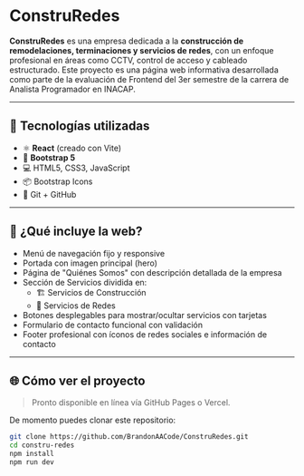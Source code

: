 # ConstruRedes

**ConstruRedes** es una empresa dedicada a la **construcción de remodelaciones, terminaciones y servicios de redes**, con un enfoque profesional en áreas como CCTV, control de acceso y cableado estructurado. Este proyecto es una página web informativa desarrollada como parte de la evaluación de Frontend del 3er semestre de la carrera de Analista Programador en INACAP.

---

## 🚀 Tecnologías utilizadas

- ⚛️ **React** (creado con Vite)
- 🎨 **Bootstrap 5**
- 💻 HTML5, CSS3, JavaScript
- 📦 Bootstrap Icons
- 📂 Git + GitHub

---

## 🧰 ¿Qué incluye la web?

- Menú de navegación fijo y responsive
- Portada con imagen principal (hero)
- Página de "Quiénes Somos" con descripción detallada de la empresa
- Sección de Servicios dividida en:
  - 🏗️ Servicios de Construcción
  - 🧠 Servicios de Redes
- Botones desplegables para mostrar/ocultar servicios con tarjetas
- Formulario de contacto funcional con validación
- Footer profesional con íconos de redes sociales e información de contacto

---

## 🌐 Cómo ver el proyecto

> Pronto disponible en línea vía GitHub Pages o Vercel.

De momento puedes clonar este repositorio:

```bash
git clone https://github.com/BrandonAACode/ConstruRedes.git
cd constru-redes
npm install
npm run dev
